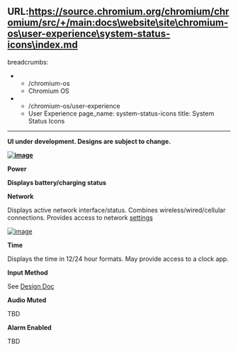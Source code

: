 URL:https://source.chromium.org/chromium/chromium/src/+/main:docs\website\site\chromium-os\user-experience\system-status-icons\index.md
---
breadcrumbs:
- - /chromium-os
  - Chromium OS
- - /chromium-os/user-experience
  - User Experience
page_name: system-status-icons
title: System Status Icons
---

****UI under development. Designs are subject to change.****

**[<img alt="image"
src="/chromium-os/user-experience/system-status-icons/Screen%20shot%202009-12-01%20at%2012.23.56%20PM.PNG.png">](/chromium-os/user-experience/system-status-icons/Screen%20shot%202009-12-01%20at%2012.23.56%20PM.PNG.png)**

******Power******

****Displays battery/charging status****

**Network**

Displays active network interface/status. Combines wireless/wired/cellular
connections. Provides access to network
[settings](/chromium-os/user-experience/settings)

[<img alt="image"
src="/chromium-os/user-experience/system-status-icons/NetworkMenu.png">](/chromium-os/user-experience/system-status-icons/NetworkMenu.png)

**Time**

Displays the time in 12/24 hour formats. May provide access to a clock app.

**Input Method**

See [Design Doc](/chromium-os/chromiumos-design-docs/text-input)

**Audio Muted**

TBD

**Alarm Enabled**

TBD

